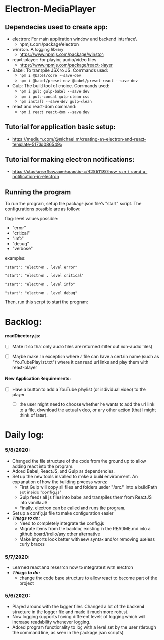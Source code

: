 # Electron-MediaPlayer

## Dependecies used to create app:
- electron: For main application window and backend interface\
  - npmjs.com/package/electron
- winston: A logging library
  - https://www.npmjs.com/package/winston
- react-player: For playing audio/video files
  - https://www.npmjs.com/package/react-player
- Babel: To transpile JSX to JS. Commands used:
  - ```npm i @babel/core --save-dev```
  - ```npm i @babel/preset-env @babel/preset-react --save-dev```
- Gulp: The build tool of choice. Commands used:
  - ```npm i gulp gulp-babel --save-dev```
  - ```npm i gulp-concat gulp-clean-css```
  - ```npm install --save-dev gulp-clean```
- react and react-dom command:
  - ```npm i react react-dom --save-dev```


## Tutorial for application basic setup: 
- https://medium.com/@michael.m/creating-an-electron-and-react-template-5173d086549a

## Tutorial for making electron notifications: 
- https://stackoverflow.com/questions/42851198/how-can-i-send-a-notification-in-electron


## Running the program

To run the program, setup the package.json file's "start" script. The configurations possible are as follow:

flag: level
values possible:

- "error"
- "critical"
- "info"
- "debug"
- "verbose" 

examples:

```
"start": "electron . level error"

"start": "electron . level critical"

"start": "electron . level info"

"start": "electron . level debug"
```

Then, run this script to start the program:



# Backlog:

#### readDirectory.js:
- [ ] Make it so that only audio files are returned (filter out non-audio files)
- [ ] Maybe make an exception where a file can have a certain name (such as "YouTubePlaylist.txt") where it can read url links and play them with react-player


#### New Application Requirements:
- [ ] Have a button to add a YouTube playlist (or individual video) to the player
  - [ ] the user might need to choose whether he wants to add the url link to a file, download the actual video, or any other action (that I might think of later).



# Daily log:
### 5/8/2020:
- Changed the file structure of the code from the ground up to allow adding react into the program.
- Added Babel, ReactJS, and Gulp as dependencies. 
- Set up the new tools installed to make a build environment. An explanation of how the building process works: 
  - First Gulp will copy all files and folders under "/src/" into a buildPath set inside "config.js"
  - Gulp feeds all js files into babel and transpiles them from ReactJS into vanilla JS
  - Finally, electron can be called and runs the program. 
- Set up a config.js file to make configuration easier
- ***Things to do:*** 
  - Need to completely integrate the config.js 
  - Migrate items from the backlog existing in the README.md into a github board/trello/any other alternative
  - Make imports look better with new syntax and/or removing useless curly braces 


### 5/7/2020:
- Learned react and research how to integrate it with electron
- ***Things to do:*** 
  - change the code base structure to allow react to become part of the project

### 5/6/2020:
- Played around with the logger files. Changed a lot of the backend structure in the logger file and made it much more robust. 
- Now logging supports having different levels of logging which will increase readability whenever logging. 
- Added program functionality to log with a level set by the user (through the command line, as seen in the package.json scripts) 

